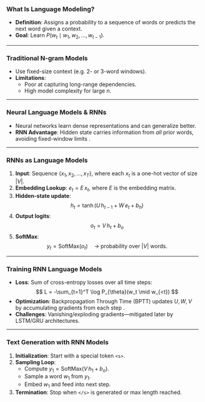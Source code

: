 ### What Is Language Modeling?
- **Definition**: Assigns a probability to a sequence of words or predicts the next word given a context.
- **Goal**: Learn $P(w_t \mid w_1, w_2, \dots, w_{t-1})$.

---

### Traditional N-gram Models
- Use fixed-size context (e.g. 2- or 3-word windows).
- **Limitations**:
  - Poor at capturing long-range dependencies.
  - High model complexity for large $n$.

---

### Neural Language Models & RNNs
- Neural networks learn dense representations and can generalize better.
- **RNN Advantage**: Hidden state carries information from *all* prior words, avoiding fixed-window limits .

---

### RNNs as Language Models
1. **Input**: Sequence $\{x_1, x_2, \dots, x_T\}$, where each $x_t$ is a one-hot vector of size $|V|$.
2. **Embedding Lookup**: $e_t = E\,x_t$, where $E$ is the embedding matrix.
3. **Hidden-state update**:
   $$
     h_t = \tanh\bigl(U\,h_{t-1} + W\,e_t + b_h\bigr)
   $$
4. **Output logits**:
   $$
     o_t = V\,h_t + b_o
   $$
5. **SoftMax**:
   $$
     y_t = \mathrm{SoftMax}(o_t)\quad\text{→ probability over \(|V|\) words.}
   $$

---

### Training RNN Language Models
- **Loss**: Sum of cross-entropy losses over all time steps:
  $$
    L = -\sum_{t=1}^T \log P_{\theta}(w_t \mid w_{<t})
  $$
- **Optimization**: Backpropagation Through Time (BPTT) updates $U, W, V$ by accumulating gradients from each step .
- **Challenges**: Vanishing/exploding gradients—mitigated later by LSTM/GRU architectures.

---

### Text Generation with RNN Models
1. **Initialization**: Start with a special token `<s>`.
2. **Sampling Loop**:
   - Compute $y_1=\mathrm{SoftMax}(V\,h_1+b_o)$.
   - Sample a word $w_1$ from $y_1$.
   - Embed $w_1$ and feed into next step.
1. **Termination**: Stop when `</s>` is generated or max length reached.